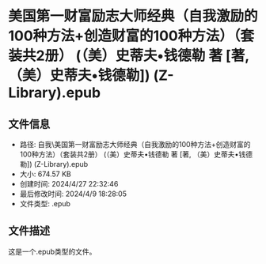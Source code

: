 ﻿# 美国第一财富励志大师经典（自我激励的100种方法+创造财富的100种方法）（套装共2册） (（美）史蒂夫•钱德勒 著 [著, （美）史蒂夫•钱德勒]) (Z-Library).epub

## 文件信息
- 路径: 自我\美国第一财富励志大师经典（自我激励的100种方法+创造财富的100种方法）（套装共2册） (（美）史蒂夫•钱德勒 著 [著, （美）史蒂夫•钱德勒]) (Z-Library).epub
- 大小: 674.57 KB
- 创建时间: 2024/4/27 22:32:46
- 最后修改时间: 2024/4/9 18:28:05
- 文件类型: .epub

## 文件描述
这是一个.epub类型的文件。

